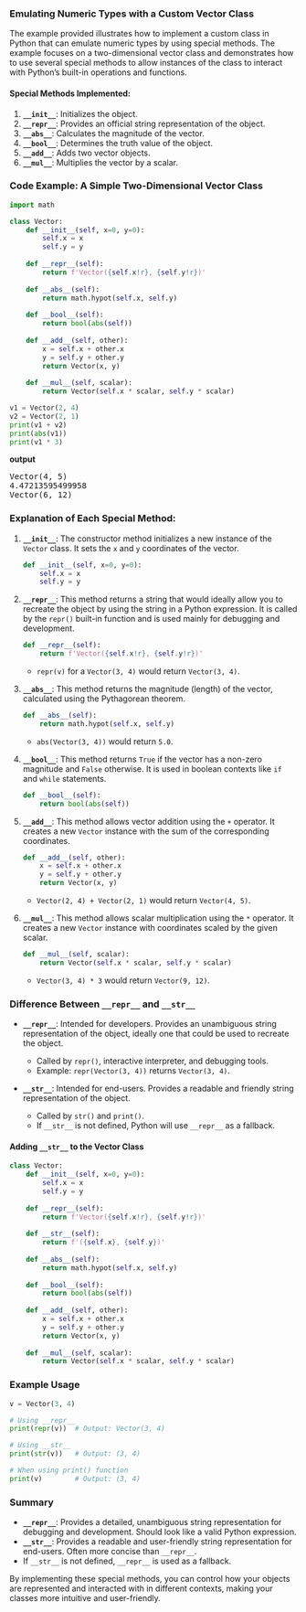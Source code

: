 ### Emulating Numeric Types with a Custom Vector Class

The example provided illustrates how to implement a custom class in Python that can emulate numeric types by using special methods. The example focuses on a two-dimensional vector class and demonstrates how to use several special methods to allow instances of the class to interact with Python’s built-in operations and functions.

#### Special Methods Implemented:

1. **`__init__`**: Initializes the object.
2. **`__repr__`**: Provides an official string representation of the object.
3. **`__abs__`**: Calculates the magnitude of the vector.
4. **`__bool__`**: Determines the truth value of the object.
5. **`__add__`**: Adds two vector objects.
6. **`__mul__`**: Multiplies the vector by a scalar.

### Code Example: A Simple Two-Dimensional Vector Class

```python
import math

class Vector:
    def __init__(self, x=0, y=0):
        self.x = x
        self.y = y
    
    def __repr__(self):
        return f'Vector({self.x!r}, {self.y!r})'
    
    def __abs__(self):
        return math.hypot(self.x, self.y)
    
    def __bool__(self):
        return bool(abs(self))
    
    def __add__(self, other):
        x = self.x + other.x
        y = self.y + other.y
        return Vector(x, y)
    
    def __mul__(self, scalar):
        return Vector(self.x * scalar, self.y * scalar)

v1 = Vector(2, 4)
v2 = Vector(2, 1)
print(v1 + v2)
print(abs(v1))
print(v1 * 3)
```
**output**
<pre>
Vector(4, 5)
4.47213595499958
Vector(6, 12)
</pre>
### Explanation of Each Special Method:

1. **`__init__`**: The constructor method initializes a new instance of the `Vector` class. It sets the `x` and `y` coordinates of the vector.
    ```python
    def __init__(self, x=0, y=0):
        self.x = x
        self.y = y
    ```

2. **`__repr__`**: This method returns a string that would ideally allow you to recreate the object by using the string in a Python expression. It is called by the `repr()` built-in function and is used mainly for debugging and development.
    ```python
    def __repr__(self):
        return f'Vector({self.x!r}, {self.y!r})'
    ```
    - `repr(v)` for a `Vector(3, 4)` would return `Vector(3, 4)`.

3. **`__abs__`**: This method returns the magnitude (length) of the vector, calculated using the Pythagorean theorem.
    ```python
    def __abs__(self):
        return math.hypot(self.x, self.y)
    ```
    - `abs(Vector(3, 4))` would return `5.0`.

4. **`__bool__`**: This method returns `True` if the vector has a non-zero magnitude and `False` otherwise. It is used in boolean contexts like `if` and `while` statements.
    ```python
    def __bool__(self):
        return bool(abs(self))
    ```

5. **`__add__`**: This method allows vector addition using the `+` operator. It creates a new `Vector` instance with the sum of the corresponding coordinates.
    ```python
    def __add__(self, other):
        x = self.x + other.x
        y = self.y + other.y
        return Vector(x, y)
    ```
    - `Vector(2, 4) + Vector(2, 1)` would return `Vector(4, 5)`.

6. **`__mul__`**: This method allows scalar multiplication using the `*` operator. It creates a new `Vector` instance with coordinates scaled by the given scalar.
    ```python
    def __mul__(self, scalar):
        return Vector(self.x * scalar, self.y * scalar)
    ```
    - `Vector(3, 4) * 3` would return `Vector(9, 12)`.

### Difference Between `__repr__` and `__str__`

- **`__repr__`**: Intended for developers. Provides an unambiguous string representation of the object, ideally one that could be used to recreate the object.
    - Called by `repr()`, interactive interpreter, and debugging tools.
    - Example: `repr(Vector(3, 4))` returns `Vector(3, 4)`.

- **`__str__`**: Intended for end-users. Provides a readable and friendly string representation of the object.
    - Called by `str()` and `print()`.
    - If `__str__` is not defined, Python will use `__repr__` as a fallback.

#### Adding `__str__` to the Vector Class

```python
class Vector:
    def __init__(self, x=0, y=0):
        self.x = x
        self.y = y
    
    def __repr__(self):
        return f'Vector({self.x!r}, {self.y!r})'
    
    def __str__(self):
        return f'({self.x}, {self.y})'
    
    def __abs__(self):
        return math.hypot(self.x, self.y)
    
    def __bool__(self):
        return bool(abs(self))
    
    def __add__(self, other):
        x = self.x + other.x
        y = self.y + other.y
        return Vector(x, y)
    
    def __mul__(self, scalar):
        return Vector(self.x * scalar, self.y * scalar)
```

### Example Usage

```python
v = Vector(3, 4)

# Using __repr__
print(repr(v))  # Output: Vector(3, 4)

# Using __str__
print(str(v))   # Output: (3, 4)

# When using print() function
print(v)        # Output: (3, 4)
```

### Summary

- **`__repr__`**: Provides a detailed, unambiguous string representation for debugging and development. Should look like a valid Python expression.
- **`__str__`**: Provides a readable and user-friendly string representation for end-users. Often more concise than `__repr__`.
- If `__str__` is not defined, `__repr__` is used as a fallback.

By implementing these special methods, you can control how your objects are represented and interacted with in different contexts, making your classes more intuitive and user-friendly.
